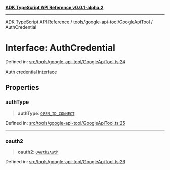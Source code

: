 [**ADK TypeScript API Reference v0.0.1-alpha.2**](../../../../README.md)

***

[ADK TypeScript API Reference](../../../../modules.md) / [tools/google-api-tool/GoogleApiTool](../README.md) / AuthCredential

# Interface: AuthCredential

Defined in: [src/tools/google-api-tool/GoogleApiTool.ts:24](https://github.com/njraladdin/adk-typescript/blob/main/src/tools/google-api-tool/GoogleApiTool.ts#L24)

Auth credential interface

## Properties

### authType

> **authType**: [`OPEN_ID_CONNECT`](../enumerations/AuthCredentialTypes.md#open_id_connect)

Defined in: [src/tools/google-api-tool/GoogleApiTool.ts:25](https://github.com/njraladdin/adk-typescript/blob/main/src/tools/google-api-tool/GoogleApiTool.ts#L25)

***

### oauth2

> **oauth2**: [`OAuth2Auth`](OAuth2Auth.md)

Defined in: [src/tools/google-api-tool/GoogleApiTool.ts:26](https://github.com/njraladdin/adk-typescript/blob/main/src/tools/google-api-tool/GoogleApiTool.ts#L26)
